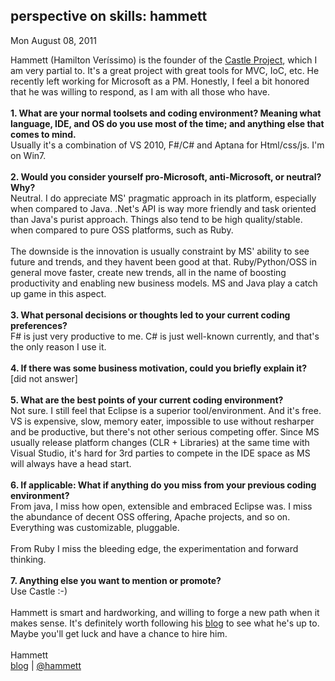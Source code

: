 
perspective on skills: hammett
------------------------------

Mon August 08, 2011

Hammett (Hamilton Veríssimo) is the founder of the [Castle
Project](http://castleproject.org/), which I am very partial to. It's a
great project with great tools for MVC, IoC, etc. He recently left
working for Microsoft as a PM. Honestly, I feel a bit honored that he
was willing to respond, as I am with all those who have.\
\
 **1. What are your normal toolsets and coding environment? Meaning what
language, IDE, and OS do you use most of the time; and anything else
that comes to mind.**\
 Usually it's a combination of VS 2010, F\#/C\# and Aptana for
Html/css/js. I'm on Win7.\
\
 **2. Would you consider yourself pro-Microsoft, anti-Microsoft, or
neutral? Why?**\
 Neutral. I do appreciate MS' pragmatic approach in its platform,
especially when compared to Java. .Net's API is way more friendly and
task oriented than Java's purist approach. Things also tend to be high
quality/stable. when compared to pure OSS platforms, such as Ruby.\
\
 The downside is the innovation is usually constraint by MS' ability to
see future and trends, and they havent been good at that.
Ruby/Python/OSS in general move faster, create new trends, all in the
name of boosting productivity and enabling new business models. MS and
Java play a catch up game in this aspect.\
\
 **3. What personal decisions or thoughts led to your current coding
preferences?**\
 F\# is just very productive to me. C\# is just well-known currently,
and that's the only reason I use it.\
\
 **4. If there was some business motivation, could you briefly explain
it?**\
 \[did not answer\]\
\
 **5. What are the best points of your current coding environment?**\
 Not sure. I still feel that Eclipse is a superior tool/environment. And
it's free. VS is expensive, slow, memory eater, impossible to use
without resharper and be productive, but there's not other serious
competing offer. Since MS usually release platform changes (CLR +
Libraries) at the same time with Visual Studio, it's hard for 3rd
parties to compete in the IDE space as MS will always have a head
start.\
\
 **6. If applicable: What if anything do you miss from your previous
coding environment?**\
 From java, I miss how open, extensible and embraced Eclipse was. I miss
the abundance of decent OSS offering, Apache projects, and so on.
Everything was customizable, pluggable.\
\
 From Ruby I miss the bleeding edge, the experimentation and forward
thinking.\
\
 **7. Anything else you want to mention or promote?**\
 Use Castle :-)\
\
 Hammett is smart and hardworking, and willing to forge a new path when
it makes sense. It's definitely worth following his
[blog](http://hammett.castleproject.org/) to see what he's up to. Maybe
you'll get luck and have a chance to hire him.\
\
 Hammett\
 [blog](http://hammett.castleproject.org/) |
[@hammett](https://twitter.com/#!/hammett)
